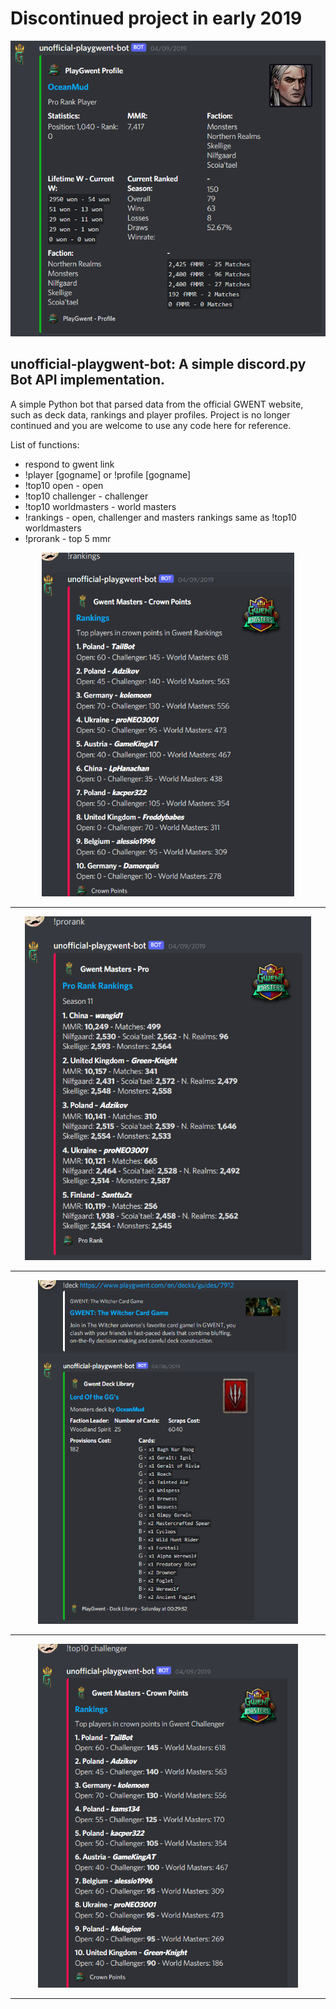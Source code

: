 # Discontinued project in early 2019

<p align="center"><img src="gwent bot.PNG" alt="drawing" width="550"/></p>

## unofficial-playgwent-bot: A simple discord.py Bot API implementation.

A simple Python bot that parsed data from the official GWENT website, such as deck data, rankings and player profiles. Project is no longer continued and you are welcome to use any code here for reference.

List of functions:
- respond to gwent link
- !player [gogname] or !profile [gogname]
- !top10 open - open
- !top10 challenger - challenger
- !top10 worldmasters - world masters
- !rankings - open, challenger and masters rankings same as !top10 worldmasters
- !prorank - top 5 mmr

<p align="center"><img src="gwent bot rankings.PNG" height="550"/></p>

---
  
<p align="center"><img src="gwent bot pro rank.PNG" height="550"/></p>

---
  
<p align="center"><img src="gwent bot deck.PNG" height="550"/></p>

---
  
<p align="center"><img src="gwent bot challenger.PNG" height="550"/></p>

---
  
